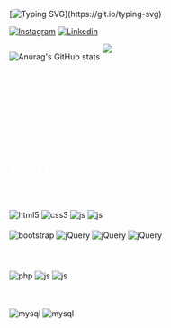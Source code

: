 [![Typing SVG](https://readme-typing-svg.demolab.com?font=Fira+Code&pause=1000&color=71006af13BF7&width=435&height=45px&lines=Hello,+I'm+Bruno!)](https://git.io/typing-svg)

<!-- [![Typing SVG](https://readme-typing-svg.demolab.com?font=Fira+Code&pause=1000&color=71006af13BF7&width=435&height=40px&lines=Web+Development+Full+Stack)](https://git.io/typing-svg) -->

[![Instagram](https://img.shields.io/badge/Instagram-0077B5?style=for-the-badge&logo=instagram&logoColor=white)](https://www.instagram.com/bruno_i79/)
[![Linkedin](https://img.shields.io/badge/LinkedIn-0077B5?style=for-the-badge&logo=linkedin&logoColor=white)](https://www.linkedin.com/in/brunoismael/)

<div style="display: flex; height: 180px">

![Anurag's GitHub stats](https://github-readme-stats.vercel.app/api?username=Burnninel&show_icons=true&theme=transparent)

<div style="margin-left: 5px;">
    <img src="https://github-readme-stats-git-main-rafaelalexandrino.vercel.app/api/top-langs/?username=Burnninel&show_icons=true&theme=transparent&layout=compact" />
</div>

</div>

<!-- ![Snake animation](https://github.com/Burnninel/Burnninel/blob/main/github-user-contribution.svg) -->

<h1 style="color: #fff; margin-top: 30px; margin-bottom: 0px;">My HardSkills</h1>

<h4 style="color: #fff; margin-bottom: 8px; text-transform: uppercase">Front-end:</h4>

<img align="center" alt="html5" style="margin-bottom: 5px;" src="https://img.shields.io/badge/HTML5-E34F26?style=for-the-badge&logo=html5&logoColor=white"></img>
<img align="center" alt="css3" style="margin-bottom: 5px" src="https://img.shields.io/badge/CSS3-1572B6?style=for-the-badge&logo=css3&logoColor=white"></img>
<img align="center" alt="js" style="margin-bottom: 5px" src="https://img.shields.io/badge/JavaScript-F7DF1E?style=for-the-badge&logo=javascript&logoColor=black"></img>
<img align="center" alt="js" style="margin-bottom: 5px" src="https://img.shields.io/badge/REACT-35495E?style=for-the-badge&logo=react&logoColor=61DAFB"></img>


<img align="center" alt="bootstrap" style="margin-bottom: 5px" src="https://img.shields.io/badge/Bootstrap-563D7C?style=for-the-badge&logo=bootstrap&logoColor=white"></img>
<img align="center" alt="jQuery" style="margin-bottom: 5px" src="https://img.shields.io/badge/jQuery-0769AD?style=for-the-badge&logo=jquery&logoColor=white"></img>
<img align="center" alt="jQuery" style="margin-bottom: 5px" src="https://img.shields.io/badge/sass-CC6699?style=for-the-badge&logo=sass&logoColor=white"></img>
<img align="center" alt="jQuery" style="margin-bottom: 5px" src="https://img.shields.io/badge/tailwind-38B2AC?style=for-the-badge&logo=tailwindcss&logoColor=white"></img>
 
<h4 style="color: #fff; margin-bottom: 8px; text-transform: uppercase">Back-end</h4>

<img align="center" alt="php" style="margin-bottom: 5px" src="https://img.shields.io/badge/PHP-777BB4?style=for-the-badge&logo=php&logoColor=white"></img>
<img align="center" alt="js" style="margin-bottom: 5px" src="https://img.shields.io/badge/NODE-43853D?style=for-the-badge&logo=node.js&logoColor=white"></img>
<img align="center" alt="js" style="margin-bottom: 5px" src="https://img.shields.io/badge/TYPESCRIPT-007ACC?style=for-the-badge&logo=typescript&logoColor=white"></img>

<h4 style="color: #fff; margin-bottom: 8px; text-transform: uppercase">Databases</h4>
<img align="center" alt="mysql" style="margin-bottom: 5px" src="https://img.shields.io/badge/MySQL-00000F?style=for-the-badge&logo=mysql&logoColor=white"></img>
<img align="center" alt="mysql" style="margin-bottom: 5px" src="https://img.shields.io/badge/MONGODB-4EA94B?style=for-the-badge&logo=mongodb&logoColor=white"></img>
